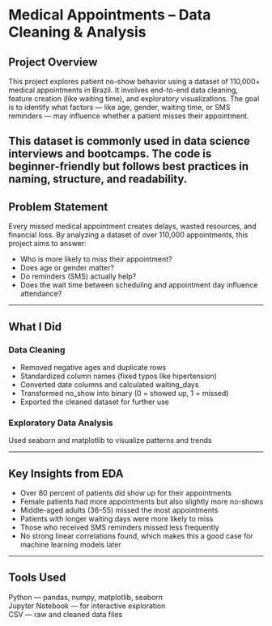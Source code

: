 # Medical Appointments – Data Cleaning & Analysis

## Project Overview

This project explores patient no-show behavior using a dataset of 110,000+ medical appointments in Brazil. It involves end-to-end data cleaning, feature creation (like waiting time), and exploratory visualizations. The goal is to identify what factors — like age, gender, waiting time, or SMS reminders — may influence whether a patient misses their appointment.

This dataset is commonly used in data science interviews and bootcamps. The code is beginner-friendly but follows best practices in naming, structure, and readability.
---

## Problem Statement

Every missed medical appointment creates delays, wasted resources, and financial loss. By analyzing a dataset of over 110,000 appointments, this project aims to answer:

- Who is more likely to miss their appointment?
- Does age or gender matter?
- Do reminders (SMS) actually help?
- Does the wait time between scheduling and appointment day influence attendance?

---

## What I Did

### Data Cleaning
- Removed negative ages and duplicate rows
- Standardized column names (fixed typos like hipertension)
- Converted date columns and calculated waiting_days
- Transformed no_show into binary (0 = showed up, 1 = missed)
- Exported the cleaned dataset for further use

### Exploratory Data Analysis
Used seaborn and matplotlib to visualize patterns and trends

---

## Key Insights from EDA

- Over 80 percent of patients did show up for their appointments
- Female patients had more appointments but also slightly more no-shows
- Middle-aged adults (36–55) missed the most appointments
- Patients with longer waiting days were more likely to miss
- Those who received SMS reminders missed less frequently
- No strong linear correlations found, which makes this a good case for machine learning models later

---

## Tools Used

Python — pandas, numpy, matplotlib, seaborn  
Jupyter Notebook — for interactive exploration  
CSV — raw and cleaned data files



